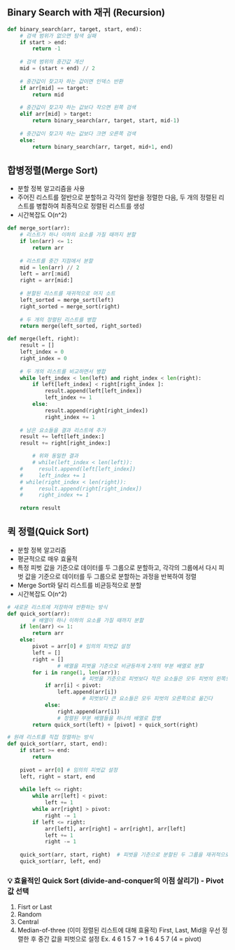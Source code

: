## Binary Search with 재귀 (Recursion)

```python
def binary_search(arr, target, start, end):
    # 검색 범위가 없으면 탐색 실패
    if start > end:
        return -1
    
    # 검색 범위의 중간값 계산
    mid = (start + end) // 2
    
    # 중간값이 찾고자 하는 값이면 인덱스 반환
    if arr[mid] == target:
        return mid
    
    # 중간값이 찾고자 하는 값보다 작으면 왼쪽 검색
    elif arr[mid] > target:
        return binary_search(arr, target, start, mid-1)
    
    # 중간값이 찾고자 하는 값보다 크면 오른쪽 검색
    else:
        return binary_search(arr, target, mid+1, end)
```

## 합병정렬(Merge Sort)

- 분할 정복 알고리즘을 사용
- 주어진 리스트를 절반으로 분할하고 각각의 절반을 정렬한 다음, 두 개의 정렬된 리스트를 병합하여 최종적으로 정렬된 리스트를 생성
- 시간복잡도 O(n^2)

```python
def merge_sort(arr):
    # 리스트가 하나 이하의 요소를 가질 때까지 분할
    if len(arr) <= 1:
        return arr
    
    # 리스트를 중간 지점에서 분할
    mid = len(arr) // 2
    left = arr[:mid]
    right = arr[mid:]
    
    # 분할된 리스트를 재귀적으로 머지 소트
    left_sorted = merge_sort(left)
    right_sorted = merge_sort(right)
    
    # 두 개의 정렬된 리스트를 병합
    return merge(left_sorted, right_sorted)

def merge(left, right):
    result = []
    left_index = 0
    right_index = 0
    
    # 두 개의 리스트를 비교하면서 병합
    while left_index < len(left) and right_index < len(right):
        if left[left_index] < right[right_index ]:
            result.append(left[left_index])
            left_index += 1
        else:
            result.append(right[right_index])
            right_index += 1
    
    # 남은 요소들을 결과 리스트에 추가
    result += left[left_index:]
    result += right[right_index:]

		# 위와 동일한 결과
		# while(left_index < len(left)):
    #     result.append(left[left_index])
    #     left_index += 1
    # while(right_index < len(right)):
    #     result.append(right[right_index])
    #     right_index += 1
    
    return result
```

## 퀵 정렬(Quick Sort)

- 분할 정복 알고리즘
- 평균적으로 매우 효율적
- 특정 피벗 값을 기준으로 데이터를 두 그룹으로 분할하고, 각각의 그룹에서 다시 피벗 값을 기준으로 데이터를 두 그룹으로 분할하는 과정을 반복하여 정렬
- Merge Sort와 달리 리스트를 비균등적으로 분할
- 시간복잡도 O(n^2)

```python
# 새로운 리스트에 저장하여 반환하는 방식
def quick_sort(arr):
		# 배열이 하나 이하의 요소를 가질 때까지 분할
    if len(arr) <= 1:
        return arr
    else:
        pivot = arr[0] # 임의의 피벗값 설정
        left = []
        right = []
				# 배열을 피벗을 기준으로 비균등하게 2개의 부분 배열로 분할
        for i in range(1, len(arr)):
						# 피벗을 기준으로 피벗보다 작은 요소들은 모두 피벗의 왼쪽으로 옮기고 
            if arr[i] < pivot:
                left.append(arr[i])
						# 피벗보다 큰 요소들은 모두 피벗의 오른쪽으로 옮긴다
            else:
                right.append(arr[i])
				# 정렬된 부분 배열들을 하나의 배열로 합병
        return quick_sort(left) + [pivot] + quick_sort(right)
```

```python
# 원래 리스트를 직접 정렬하는 방식
def quick_sort(arr, start, end):
    if start >= end:
        return
    
    pivot = arr[0] # 임의의 피벗값 설정
    left, right = start, end
    
    while left <= right:
        while arr[left] < pivot:
            left += 1
        while arr[right] > pivot:
            right -= 1
        if left <= right:
            arr[left], arr[right] = arr[right], arr[left]
            left += 1
            right -= 1
    
    quick_sort(arr, start, right)  # 피벗을 기준으로 분할된 두 그룹을 재귀적으로 정렬
    quick_sort(arr, left, end)
```


### 💡 효율적인 Quick Sort (divide-and-conquer의 이점 살리기) - **Pivot값 선택**
1. Fisrt or Last 
2. Random
3. Central 
4. Median-of-three (이미 정렬된 리스트에 대해 효율적)
    First, Last, Mid을 우선 정렬한 후 중간 값을 피벗으로 설정 
    Ex. 4 6 1 5 7 → 1 6 4 5 7 (4 = pivot)
